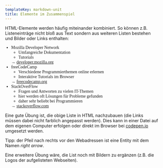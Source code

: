 ```yaml
---
templateKey: markdown-unit
title: Elemente im Zusammenspiel
---
```


HTML-Elemente werden häufig miteinander kombiniert. So können z.B.
Listeneinträge nicht bloß aus Text sondern aus weiteren Listen
bestehen und Bilder oder Links enthalten:

<ul style="font-family: serif; padding: 0px 20px">
  <li>
    Mozilla Developer Network
    <ul>
       <li>Umfangreiche Dokumentation</li>
       <li>Tutorials</li>       
    </ul>
    &rarr; <a href="https://developer.mozilla.org">developer.mozilla.org</a>
  </li>
  <li>
    freeCodeCamp
    <ul>
       <li>Verschiedene Programmierthemen online erlernen</li>
       <li>Interaktive Tutorials im Browser</li>       
    </ul>
    &rarr; <a href="https://freecodecamp.org">freecodecamp.org</a>
  </li>
  <li>
    StackOverFlow
    <ul>
       <li>Fragen und Antworten zu vielen IT-Themen</li>
       <li>hier werden oft Lösungen für Probleme gefunden</li>
       <li>daher sehr beliebt bei Programmieren</li>       
    </ul>
    &rarr; <a href="https://stackoverflow.com">stackoverflow.com</a>
  </li>
</ul>

Eine gute Übung ist, die obige Liste in HTML nachzubauen
(die Links müssen dabei nicht farblich angepasst werden).
Dies kann in einer Datei auf dem eigenen Computer erfolgen
oder direkt im Browser bei [codepen.io](https://codepen.io)
umgesetzt werden.

Tipp: der Pfeil nach rechts vor den Webadressen ist eine Entity
mit dem Namen _right arrow_.

Eine erweitere Übung wäre, die List noch mit Bildern
zu ergänzen (z.B. die Logos der aufgelisteten Webseiten).
